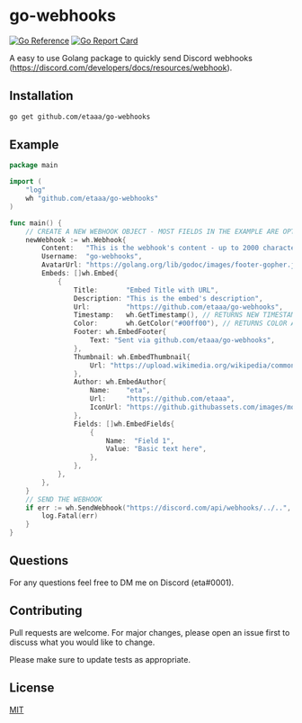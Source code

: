 # go-webhooks

[![Go Reference](https://pkg.go.dev/badge/github.com/etaaa/go-webhooks.svg)](https://pkg.go.dev/github.com/etaaa/go-webhooks)
[![Go Report Card](https://goreportcard.com/badge/github.com/etaaa/go-webhooks)](https://goreportcard.com/report/github.com/etaaa/go-webhooks)

A easy to use Golang package to quickly send Discord webhooks (<https://discord.com/developers/docs/resources/webhook>). 

## Installation

```bash
go get github.com/etaaa/go-webhooks
```

## Example


```go
package main

import (
	"log"
	wh "github.com/etaaa/go-webhooks"
)

func main() {
	// CREATE A NEW WEBHOOK OBJECT - MOST FIELDS IN THE EXAMPLE ARE OPTIONAL BUT THERE ARE MORE AVAILBABLE 
	newWebhook := wh.Webhook{
		Content:   "This is the webhook's content - up to 2000 characters long.",
		Username:  "go-webhooks",
		AvatarUrl: "https://golang.org/lib/godoc/images/footer-gopher.jpg",
		Embeds: []wh.Embed{
			{
				Title:       "Embed Title with URL",
				Description: "This is the embed's description",
				Url:         "https://github.com/etaaa/go-webhooks",
				Timestamp:   wh.GetTimestamp(), // RETURNS NEW TIMESTAMP ACCORDING TO DISCORD'S FORMAT
				Color:       wh.GetColor("#00ff00"), // RETURNS COLOR ACCORDING TO DISCORD'S FORMAT
				Footer: wh.EmbedFooter{
					Text: "Sent via github.com/etaaa/go-webhooks",
				},
				Thumbnail: wh.EmbedThumbnail{
					Url: "https://upload.wikimedia.org/wikipedia/commons/thumb/0/05/Go_Logo_Blue.svg/1200px-Go_Logo_Blue.svg.png",
				},
				Author: wh.EmbedAuthor{
					Name:    "eta",
					Url:     "https://github.com/etaaa",
					IconUrl: "https://github.githubassets.com/images/modules/logos_page/GitHub-Mark.png",
				},
				Fields: []wh.EmbedFields{
					{
						Name:  "Field 1",
						Value: "Basic text here",
					},
				},
			},
		},
	}
	// SEND THE WEBHOOK
	if err := wh.SendWebhook("https://discord.com/api/webhooks/../..", newWebhook, true); err != nil {
		log.Fatal(err)
	}
}
```

## Questions
For any questions feel free to DM me on Discord (eta#0001).

## Contributing
Pull requests are welcome. For major changes, please open an issue first to discuss what you would like to change.

Please make sure to update tests as appropriate.

## License
[MIT](https://choosealicense.com/licenses/mit/)
